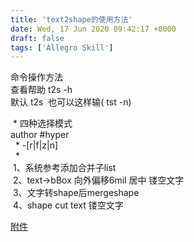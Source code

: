 ```yaml
---
title: 'text2shape的使用方法'
date: Wed, 17 Jun 2020 09:42:17 +0000
draft: false
tags: ['Allegro Skill']
---
```


命令操作方法  
查看帮助 t2s -h  
默认 t2s  也可以这样输( tst -n)

 \* 四种选择模式  
author #hyper  
  \* -\[r|f|z|n\]  
  \*  
 1、系统参考添加合并子list  
 2、text->bBox 向外偏移6mil 居中 镂空文字  
 3、文字转shape后mergeshape  
 4、shape cut text 镂空文字

[附件](http://a1024.synology.me:222/images/blog2022/text2shape.zip)